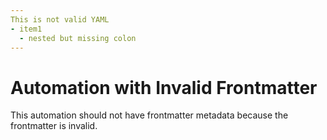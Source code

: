 ```yaml
---
This is not valid YAML
- item1
  - nested but missing colon
---
```


# Automation with Invalid Frontmatter

This automation should not have frontmatter metadata because the frontmatter is invalid. 